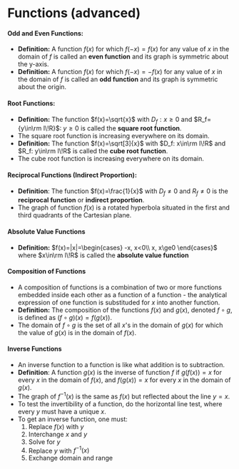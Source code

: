 # Functions (advanced)
#### Odd and Even Functions:
* **Definition:** A function $f(x)$ for which $f(-x)=f(x)$ for any value of $x$ in the domain of $f$ is called an **even function** and its graph is symmetric about the y-axis.
* **Definition:** A function $f(x)$ for which $f(-x)=-f(x)$ for any value of $x$ in the domain of $f$ is called an **odd function** and its graph is symmetric about the origin.

#### Root Functions:
* **Definition:** The function $f(x)=\sqrt{x}$ with $D_f: x\ge0$ and $R_f={y\in\rm l\!R}$: $y\ge0$ is called the **square root function**.
* The square root function is increasing everywhere on its domain.
* **Definition:** The function $f(x)=\sqrt[3]{x}$ with $D_f: x\in\rm l\!R$ and $R_f: y\in\rm l\!R$ is called the **cube root function**.
* The cube root function is increasing everywhere on its domain.

#### Reciprocal Functions (Indirect Proportion):
* **Definition**: The function $f(x)=\frac{1}{x}$ with $D_f\neq0$ and $R_f\neq0$ is the **reciprocal function** or **indirect proportion**.
* The graph of function $f(x)$ is a rotated hyperbola situated in the first and third quadrants of the Cartesian plane.

#### Absolute Value Functions
* **Definition:** $f(x)=|x|=\begin{cases} -x, x<0\\ x, x\ge0 \end{cases}$  where $x\in\rm l\!R$ is called the **absolute value function**

#### Composition of Functions
* A composition of functions is a combination of two or more functions embedded inside each other as a function of a function - the analytical expression of one function is substituded for $x$ into another function.
* **Definition:** The composition of the functions $f(x)$ and $g(x)$, denoted $f\circ g$, is defined as $(f\circ g)(x)=f(g(x))$.
* The domain of $f\circ g$ is the set of all $x$'s in the domain of $g(x)$ for which the value of $g(x)$ is in the domain of $f(x)$.

#### Inverse Functions
* An inverse function to a function is like what addition is to subtraction.
* **Definition**: A function $g(x)$ is the inverse of function $f$ if $g(f(x))=x$ for every $x$ in the domain of $f(x)$, and $f(g(x))=x$ for every $x$ in the domain of $g(x)$.
* The graph of $f^{-1}(x)$ is the same as $f(x)$ but reflected about the line $y=x$.
* To test the invertibility of a function, do the horizontal line test, where every $y$ must have a unique $x$.
* To get an inverse function, one must:
	1. Replace $f(x)$ with $y$
	2. Interchange $x$ and $y$
	3. Solve for $y$
	4. Replace $y$ with $f^{-1}(x)$
	5. Exchange domain and range